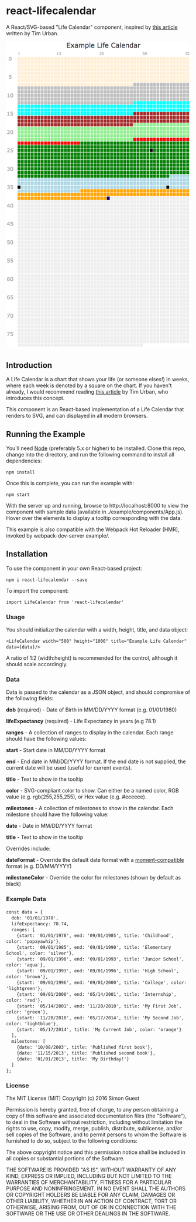 # react-lifecalendar

A React/SVG-based "Life Calendar" component, inspired by [this article](http://waitbutwhy.com/2014/05/life-weeks.html) written by Tim Urban.

![Example Life Calendar](example/img/screenshot.png)

## Introduction

A Life Calendar is a chart that shows your life (or someone elses!) in weeks, where each week is denoted by a square on the chart. If you haven't already, I would recommend reading [this article](http://waitbutwhy.com/2014/05/life-weeks.html) by Tim Urban, who introduces this concept.

This component is an React-based implementation of a Life Calendar that renders to SVG, and can displayed in all modern browsers.

## Running the Example

You'll need [Node](http://nodejs.org) (preferably 5.x or higher) to be installed. Clone this repo, change into the directory, and run the following command to install all dependencies:

```
npm install
```

Once this is complete, you can run the example with:

```
npm start
```

With the server up and running, browse to http://localhost:8000 to view the component with sample data (available in ./example/components/App.js). Hover over the elements to display a tooltip corresponding with the data.

This example is also compatible with the Webpack Hot Reloader (HMR), invoked by webpack-dev-server example/.

## Installation

To use the component in your own React-based project:

```
npm i react-lifecalendar --save
```

To import the component:

```
import LifeCalendar from 'react-lifecalendar'
```

### Usage

You should initialize the calendar with a width, height, title, and data object:

```
<LifeCalendar width="500" height="1000" title="Example Life Calendar" data={data}/>
```

A ratio of 1:2 (width:height) is recommended for the control, although it should scale accordingly.

### Data

Data is passed to the calendar as a JSON object, and should compromise of the following fields:

**dob** (required) - Date of Birth in MM/DD/YYYY format (e.g. 01/01/1980)

**lifeExpectancy** (required) - Life Expectancy in years (e.g 78.1)

**ranges** - A collection of ranges to display in the calendar. Each range should have the following values:

**start** - Start date in MM/DD/YYYY format

**end** - End date in MM/DD/YYYY format. If the end date is not supplied, the current date will be used (useful for current events).

**title** - Text to show in the tooltip

**color** - SVG-compliant color to show. Can either be a named color, RGB value (e.g. rgb(255,255,255), or Hex value (e.g. #eeeeee).

**milestones** - A collection of milestones to show in the calendar. Each milestone should have the following value:

**date** - Date in MM/DD/YYYY format

**title** - Text to show in the tooltip

Overrides include:

**dateFormat** - Override the default date format with a [moment-compatible](https://www.npmjs.com/package/moment) format (e.g. DD/MM/YYYY)

**milestoneColor** - Override the color for milestones (shown by default as black)

### Example Data

```
const data = {
  dob: '01/01/1978',
  lifeExpectancy: 78.74,
  ranges: [
    {start: '01/01/1978', end: '09/01/1985', title: 'Childhood', color: 'papayawhip'},
    {start: '09/01/1985', end: '09/01/1990', title: 'Elementary School', color: 'silver'},
    {start: '09/01/1990', end: '09/01/1993', title: 'Junior School', color: 'aqua'},
    {start: '09/01/1993', end: '09/01/1996', title: 'High School', color: 'brown'},
    {start: '09/01/1996', end: '09/01/2000', title: 'College', color: 'lightgreen'},
    {start: '09/01/2000', end: '05/14/2001', title: 'Internship', color: 'red'},
    {start: '05/14/2001', end: '11/20/2010', title: 'My First Job', color: 'green'},
    {start: '11/20/2010', end: '05/17/2014', title: 'My Second Job', color: 'lightblue'},
    {start: '05/17/2014', title: 'My Current Job', color: 'orange'}
  ],
  milestones: [
    {date: '10/08/2003', title: 'Published first book'},
    {date: '11/15/2013', title: 'Published second book'},
    {date: '01/01/2013', title: 'My Birthday!'}
  ]
};
```

### License

The MIT License (MIT)
Copyright (c) 2016 Simon Guest

Permission is hereby granted, free of charge, to any person obtaining a copy of this software and associated documentation files (the "Software"), to deal in the Software without restriction, including without limitation the rights to use, copy, modify, merge, publish, distribute, sublicense, and/or sell copies of the Software, and to permit persons to whom the Software is furnished to do so, subject to the following conditions:

The above copyright notice and this permission notice shall be included in all copies or substantial portions of the Software.

THE SOFTWARE IS PROVIDED "AS IS", WITHOUT WARRANTY OF ANY KIND, EXPRESS OR IMPLIED, INCLUDING BUT NOT LIMITED TO THE WARRANTIES OF MERCHANTABILITY, FITNESS FOR A PARTICULAR PURPOSE AND NONINFRINGEMENT. IN NO EVENT SHALL THE AUTHORS OR COPYRIGHT HOLDERS BE LIABLE FOR ANY CLAIM, DAMAGES OR OTHER LIABILITY, WHETHER IN AN ACTION OF CONTRACT, TORT OR OTHERWISE, ARISING FROM, OUT OF OR IN CONNECTION WITH THE SOFTWARE OR THE USE OR OTHER DEALINGS IN THE SOFTWARE.





